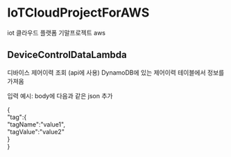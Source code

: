 # IoTCloudProjectForAWS
iot 클라우드 플랫폼 기말프로젝트 aws

## DeviceControlDataLambda
디바이스 제어이력 조회 (api에 사용)
DynamoDB에 있는 제어이력 테이블에서 정보를 가져옴

입력 예시:
 body에 다음과 같은 json 추가

 {  
  "tag":{  
    "tagName":"value1",  
    "tagValue":"value2"  
    }  
  }  

